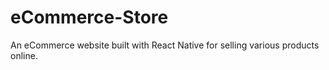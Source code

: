 # eCommerce-Store
An eCommerce website built with React Native for selling various products online.
